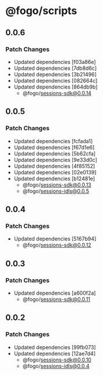 # @fogo/scripts

## 0.0.6

### Patch Changes

- Updated dependencies [f03a86e]
- Updated dependencies [7db8d6c]
- Updated dependencies [3b21496]
- Updated dependencies [082664c]
- Updated dependencies [864db9b]
  - @fogo/sessions-sdk@0.0.14

## 0.0.5

### Patch Changes

- Updated dependencies [fcfada1]
- Updated dependencies [f67d1e6]
- Updated dependencies [5b62cfa]
- Updated dependencies [9e33d0c]
- Updated dependencies [4f85152]
- Updated dependencies [02e0139]
- Updated dependencies [b12481e]
  - @fogo/sessions-sdk@0.0.13
  - @fogo/sessions-idls@0.0.5

## 0.0.4

### Patch Changes

- Updated dependencies [5167b94]
  - @fogo/sessions-sdk@0.0.12

## 0.0.3

### Patch Changes

- Updated dependencies [a600f2a]
  - @fogo/sessions-sdk@0.0.11

## 0.0.2

### Patch Changes

- Updated dependencies [99fb073]
- Updated dependencies [12ae7d4]
  - @fogo/sessions-sdk@0.0.10
  - @fogo/sessions-idls@0.0.4
